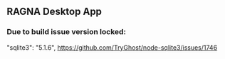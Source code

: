 ## RAGNA Desktop App

### Due to build issue version locked:

"sqlite3": "5.1.6",
https://github.com/TryGhost/node-sqlite3/issues/1746
